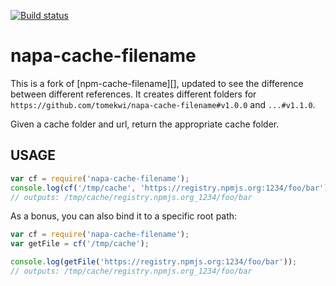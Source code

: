  [![Build status](https://img.shields.io/travis/tomekwi/napa-cache-filename.svg?style=flat-square)](https://travis-ci.org/tomekwi/napa-cache-filename)

# napa-cache-filename

This is a fork of [npm-cache-filename][], updated to see the difference between different references. It creates different folders for `https://github.com/tomekwi/napa-cache-filename#v1.0.0` and `...#v1.1.0`.

Given a cache folder and url, return the appropriate cache folder.

## USAGE

```javascript
var cf = require('napa-cache-filename');
console.log(cf('/tmp/cache', 'https://registry.npmjs.org:1234/foo/bar'));
// outputs: /tmp/cache/registry.npmjs.org_1234/foo/bar
```

As a bonus, you can also bind it to a specific root path:

```javascript
var cf = require('napa-cache-filename');
var getFile = cf('/tmp/cache');

console.log(getFile('https://registry.npmjs.org:1234/foo/bar'));
// outputs: /tmp/cache/registry.npmjs.org_1234/foo/bar
```
